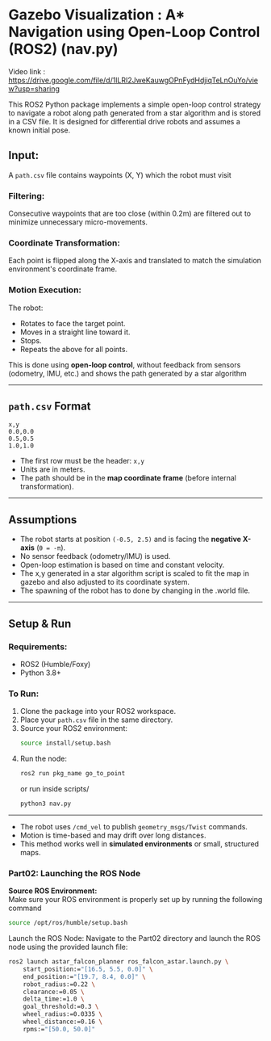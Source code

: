 # Gazebo Visualization : A* Navigation using Open-Loop Control (ROS2) (nav.py)

Video link : https://drive.google.com/file/d/1lLRI2JweKauwgOPnFydHdjiqTeLnOuYo/view?usp=sharing

This ROS2 Python package implements a simple open-loop control strategy to navigate a robot along path generated from a star algorithm and is stored in a CSV file. It is designed for differential drive robots and assumes a known initial pose.

## **Input**:

A `path.csv` file contains waypoints (X, Y) which the robot must visit

### **Filtering**:

Consecutive waypoints that are too close (within 0.2m) are filtered out to minimize unnecessary micro-movements.

### **Coordinate Transformation**:

Each point is flipped along the X-axis and translated to match the simulation environment's coordinate frame.

### **Motion Execution**:

The robot:

- Rotates to face the target point.
- Moves in a straight line toward it.
- Stops.
- Repeats the above for all points.

This is done using **open-loop control**, without feedback from sensors (odometry, IMU, etc.) and shows the path generated by a star algorithm

---

## `path.csv` Format

```csv
x,y
0.0,0.0
0.5,0.5
1.0,1.0
```

- The first row must be the header: `x,y`
- Units are in meters.
- The path should be in the **map coordinate frame** (before internal transformation).

---

## Assumptions

- The robot starts at position `(-0.5, 2.5)` and is facing the **negative X-axis** (`θ = -π`).
- No sensor feedback (odometry/IMU) is used.
- Open-loop estimation is based on time and constant velocity.
- The x,y generated in a star algorithm script is scaled to fit the map in gazebo and also adjusted to its coordinate system.
- The spawning of the robot has to done by changing in the .world file.

---

## Setup & Run

### Requirements:

- ROS2 (Humble/Foxy)
- Python 3.8+

### To Run:

1. Clone the package into your ROS2 workspace.
2. Place your `path.csv` file in the same directory.
3. Source your ROS2 environment:
   ```bash
   source install/setup.bash
   ```
4. Run the node:
   ```bash
   ros2 run pkg_name go_to_point
   ```
   or
   run inside scripts/
   ```bash
   python3 nav.py
   ```

---

- The robot uses `/cmd_vel` to publish `geometry_msgs/Twist` commands.
- Motion is time-based and may drift over long distances.
- This method works well in **simulated environments** or small, structured maps.


### Part02: Launching the ROS Node

**Source ROS Environment:**  
Make sure your ROS environment is properly set up by running the following command

```bash
source /opt/ros/humble/setup.bash
```
Launch the ROS Node:
Navigate to the Part02 directory and launch the ROS node using the provided launch file:
```bash
ros2 launch astar_falcon_planner ros_falcon_astar.launch.py \
    start_position:="[16.5, 5.5, 0.0]" \
    end_position:="[19.7, 8.4, 0.0]" \
    robot_radius:=0.22 \
    clearance:=0.05 \
    delta_time:=1.0 \
    goal_threshold:=0.3 \
    wheel_radius:=0.0335 \
    wheel_distance:=0.16 \
    rpms:="[50.0, 50.0]"
```
